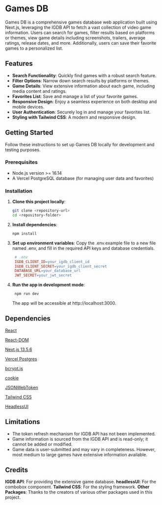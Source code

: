 # Games DB

Games DB is a comprehensive games database web application built using Next.js, leveraging the IGDB API to fetch a vast collection of video game information. Users can search for games, filter results based on platforms or themes, view game details including screenshots, trailers, average ratings, release dates, and more. Additionally, users can save their favorite games to a personalized list.

## Features

- **Search Functionality**: Quickly find games with a robust search feature.
- **Filter Options**: Narrow down search results by platforms or themes.
- **Game Details**: View extensive information about each game, including media content and ratings.
- **Favorites List**: Save and manage a list of your favorite games.
- **Responsive Design**: Enjoy a seamless experience on both desktop and mobile devices.
- **User Authentication**: Securely log in and manage your favorites list.
- **Styling with Tailwind CSS**: A modern and responsive design.

## Getting Started

Follow these instructions to set up Games DB locally for development and testing purposes.

### Prerequisites

- Node.js version >= 16.14
- A Vercel PostgreSQL database (for managing user data and favorites)

### Installation

1. **Clone this project locally**:
   ```sh
   git clone <repository-url>
   cd <repository-folder>
   ```
2. **Install dependencies**:
   ```sh
   npm install
   ```
3. **Set up environment variables**:
   Copy the .env.example file to a new file named .env, and fill in the required API keys and database credentials.

   ```makefile
    # .env
    IGDB_CLIENT_ID=your_igdb_client_id
    IGDB_CLIENT_SECRET=your_igdb_client_secret
    DATABASE_URL=your_database_url
    JWT_SECRET=your_jwt_secret
   ```

4. **Run the app in development mode**:
   ```sh
    npm run dev
   ```
   The app will be accessible at http://localhost:3000.

## Dependencies

[React](https://www.npmjs.com/package/react)

[React-DOM](https://www.npmjs.com/package/react-router-dom)

[Next.js 13.5.6](https://nextjs.org/)

[Vercel Postgres](https://vercel.com/docs/storage/vercel-postgres)

[bcrypt.js](https://www.npmjs.com/package/bcryptjs)

[cookie](https://www.npmjs.com/package/cookie)

[JSONWebToken](https://www.npmjs.com/package/jsonwebtoken)

[Tailwind CSS](https://www.npmjs.com/package/tailwindcss)

[HeadlessUI](https://headlessui.com)

## Limitations

- The token refresh mechanism for IGDB API has not been implemented.
- Game information is sourced from the IGDB API and is read-only; it cannot be added or modified.
- Game data is user-submitted and may vary in completeness. However, most medium to large games have extensive information available.

## Credits

**IGDB API**: For providing the extensive game database.
**headlessUI**: For the combobox component.
**Tailwind CSS**: For the styling framework.
**Other Packages**: Thanks to the creators of various other packages used in this project.
